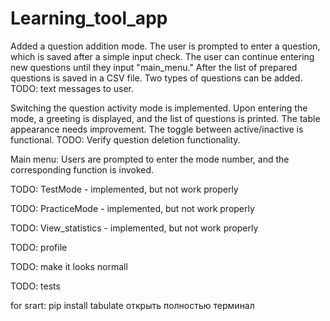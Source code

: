# Learning_tool_app
Added a question addition mode. The user is prompted to enter a question, which is saved after a simple input check. The user can continue entering new questions until they input "main_menu." After the list of prepared questions is saved in a CSV file. Two types of questions can be added. 
TODO: text messages to user.

Switching the question activity mode is implemented. Upon entering the mode, a greeting is displayed, and the list of questions is printed. The table appearance needs improvement. The toggle between active/inactive is functional. 
TODO: Verify question deletion functionality.

Main menu: Users are prompted to enter the mode number, and the corresponding function is invoked.

TODO: 
TestMode - implemented, but not work properly

TODO: 
PracticeMode - implemented, but not work properly

TODO: 
View_statistics - implemented, but not work properly


TODO:
profile

TODO:
make it looks normall

TODO:
tests

for srart:
pip install tabulate
открыть полностью терминал
